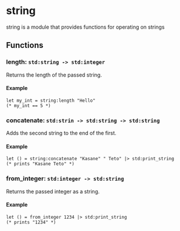 # string
string is a module that provides functions for operating on strings
## Functions
### length: `std:string -> std:integer`
Returns the length of the passed string.
#### Example
```halcyon
let my_int = string:length "Hello"
(* my_int == 5 *)
```
### concatenate: `std:strin -> std:string -> std:string`
Adds the second string to the end of the first.
#### Example
```halcyon
let () = string:concatenate "Kasane" " Teto" |> std:print_string
(* prints "Kasane Teto" *)
```
### from_integer: `std:integer -> std:string`
Returns the passed integer as a string.
#### Example
```halcyon
let () = from_integer 1234 |> std:print_string
(* prints "1234" *)
```

